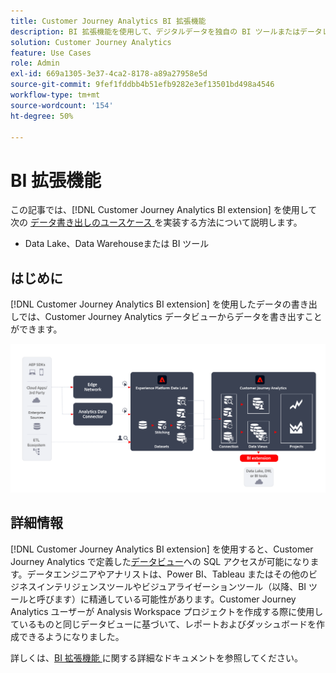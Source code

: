 ```yaml
---
title: Customer Journey Analytics BI 拡張機能
description: BI 拡張機能を使用して、デジタルデータを独自の BI ツールまたはデータレイクに取り込み、追加のデータセットで使用する方法について説明します。
solution: Customer Journey Analytics
feature: Use Cases
role: Admin
exl-id: 669a1305-3e37-4ca2-8178-a89a27958e5d
source-git-commit: 9fef1fddbb4b51efb9282e3ef13501bd498a4546
workflow-type: tm+mt
source-wordcount: '154'
ht-degree: 50%

---
```


# BI 拡張機能

この記事では、[!DNL Customer Journey Analytics BI extension] を使用して次の [ データ書き出しのユースケース ](overview.md) を実装する方法について説明します。

- Data Lake、Data Warehouseまたは BI ツール

## はじめに

[!DNL Customer Journey Analytics BI extension] を使用したデータの書き出しでは、Customer Journey Analytics データビューからデータを書き出すことができます。

![BI 拡張機能 ](../assets/bi-extension.svg)

## 詳細情報

[!DNL Customer Journey Analytics BI extension] を使用すると、Customer Journey Analytics で定義した[データビュー](/help/data-views/data-views.md)への SQL アクセスが可能になります。データエンジニアやアナリストは、Power BI、Tableau またはその他のビジネスインテリジェンスツールやビジュアライゼーションツール（以降、BI ツールと呼びます）に精通している可能性があります。Customer Journey Analytics ユーザーが Analysis Workspace プロジェクトを作成する際に使用しているものと同じデータビューに基づいて、レポートおよびダッシュボードを作成できるようになりました。

詳しくは、[BI 拡張機能 ](../../data-views/bi-extension.md) に関する詳細なドキュメントを参照してください。
